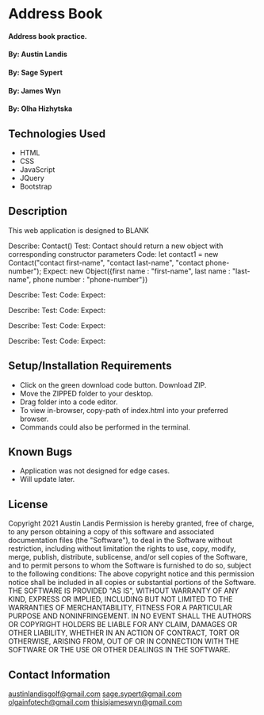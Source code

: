 # Address Book

#### Address book practice.

#### By: Austin Landis
#### By: Sage Sypert
#### By: James Wyn
#### By: Olha Hizhytska

## Technologies Used

* HTML
* CSS
* JavaScript
* JQuery
* Bootstrap


## Description

This web application is designed to BLANK

Describe: Contact()
Test: Contact should return a new object with corresponding constructor parameters
Code: let contact1 = new Contact("contact first-name", "contact last-name", "contact phone-number");
Expect: new Object({first name : "first-name", last name : "last-name", phone number : "phone-number"})

Describe:
Test:
Code:
Expect:

Describe:
Test:
Code:
Expect:

Describe:
Test:
Code:
Expect:

Describe:
Test:
Code:
Expect:

## Setup/Installation Requirements

* Click on the green download code button. Download ZIP.
* Move the ZIPPED folder to your desktop.
* Drag folder into a code editor.
* To view in-browser, copy-path of index.html into your preferred browser.
* Commands could also be performed in the terminal.


## Known Bugs

* Application was not designed for edge cases.
* Will update later.

## License

Copyright 2021 Austin Landis
Permission is hereby granted, free of charge, to any person obtaining a copy of this software and associated documentation files (the "Software"), to deal in the Software without restriction, including without limitation the rights to use, copy, modify, merge, publish, distribute, sublicense, and/or sell copies of the Software, and to permit persons to whom the Software is furnished to do so, subject to the following conditions:
The above copyright notice and this permission notice shall be included in all copies or substantial portions of the Software.
THE SOFTWARE IS PROVIDED "AS IS", WITHOUT WARRANTY OF ANY KIND, EXPRESS OR IMPLIED, INCLUDING BUT NOT LIMITED TO THE WARRANTIES OF MERCHANTABILITY, FITNESS FOR A PARTICULAR PURPOSE AND NONINFRINGEMENT. IN NO EVENT SHALL THE AUTHORS OR COPYRIGHT HOLDERS BE LIABLE FOR ANY CLAIM, DAMAGES OR OTHER LIABILITY, WHETHER IN AN ACTION OF CONTRACT, TORT OR OTHERWISE, ARISING FROM, OUT OF OR IN CONNECTION WITH THE SOFTWARE OR THE USE OR OTHER DEALINGS IN THE SOFTWARE.


## Contact Information

austinlandisgolf@gmail.com
sage.sypert@gmail.com
olgainfotech@gmail.com
thisisjameswyn@gmail.com




